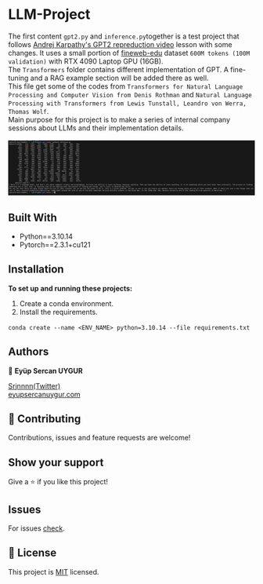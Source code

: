 # LLM-Project

The first content `gpt2.py` and `inference.py`together is a test project that follows [Andrej Karpathy's GPT2 repreduction video](https://youtu.be/l8pRSuU81PU?si=2XtORh4Xk4NP2r4H) lesson with some changes.
It uses a small portion of [fineweb-edu](https://huggingface.co/datasets/HuggingFaceFW/fineweb-edu) dataset `600M tokens (100M validation)` with RTX 4090 Laptop GPU (16GB).<br>
The `Transformers` folder contains different implementation of GPT. A fine-tuning and a RAG example section will be added there as well.<br>
This file get some of the codes from `Transformers for Natural Language Processing and Computer Vision from Denis Rothman` and `Natural Language Processing with Transformers from Lewis Tunstall, Leandro von Werra, Thomas Wolf`.<br>
Main purpose for this project is to make a series of internal company sessions about LLMs and their implementation details.<br>
<br>
![screenshot](screenshot.png)

## Built With

- Python==3.10.14
- Pytorch==2.3.1+cu121

## Installation

**To set up and running these projects:**

1. Create a conda environment.<br>
2. Install the requirements.<br>

`conda create --name <ENV_NAME> python=3.10.14 --file requirements.txt`

## Authors

👤 **Eyüp Sercan UYGUR**

[Srjnnnn(Twitter)](https://x.com/Srjnnnn)<br>
[eyupsercanuygur.com](https://www.eyupsercanuygur.com/)

## 🤝 Contributing

Contributions, issues and feature requests are welcome!

## Show your support

Give a ⭐️ if you like this project!

## Issues

For issues [check](https://github.com/Srjnnnn/LLM-Project/issues).

## 📝 License

This project is [MIT](lic.url) licensed.
